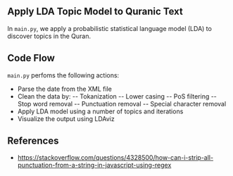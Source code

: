 ## Apply LDA Topic Model to Quranic Text

In `main.py`, we apply a probabilistic statistical language model (LDA) to discover topics in the Quran.

## Code Flow

`main.py` perfoms the following actions:

- Parse the date from the XML file
- Clean the data by:
-- Tokanization
-- Lower casing
-- PoS filtering
-- Stop word removal
-- Punctuation removal
-- Special character removal
- Apply LDA model using a number of topics and iterations
- Visualize the output using LDAviz

## References

- https://stackoverflow.com/questions/4328500/how-can-i-strip-all-punctuation-from-a-string-in-javascript-using-regex
